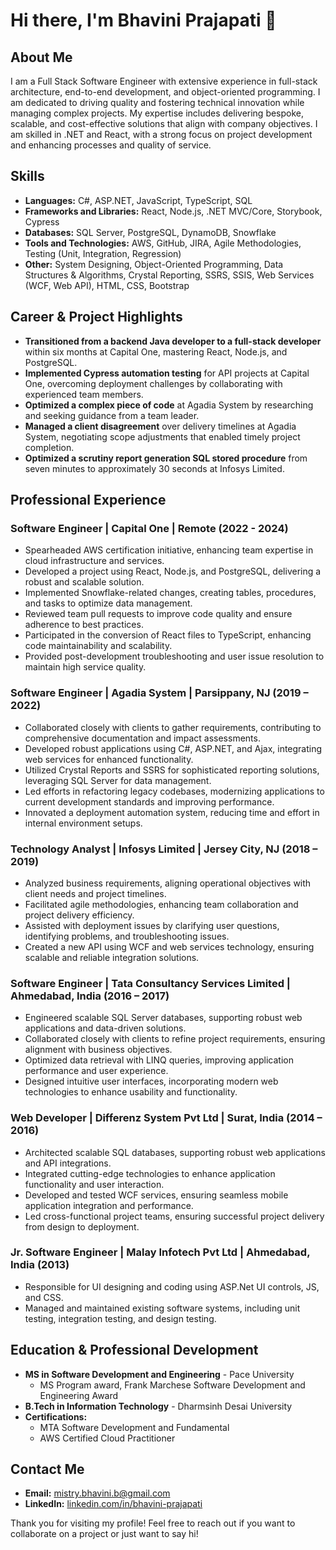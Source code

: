 # Hi there, I'm Bhavini Prajapati 👋

## About Me
I am a Full Stack Software Engineer with extensive experience in full-stack architecture, end-to-end development, and object-oriented programming. I am dedicated to driving quality and fostering technical innovation while managing complex projects. My expertise includes delivering bespoke, scalable, and cost-effective solutions that align with company objectives. I am skilled in .NET and React, with a strong focus on project development and enhancing processes and quality of service.

## Skills
- **Languages:** C#, ASP.NET, JavaScript, TypeScript, SQL
- **Frameworks and Libraries:** React, Node.js, .NET MVC/Core, Storybook, Cypress
- **Databases:** SQL Server, PostgreSQL, DynamoDB, Snowflake
- **Tools and Technologies:** AWS, GitHub, JIRA, Agile Methodologies, Testing (Unit, Integration, Regression)
- **Other:** System Designing, Object-Oriented Programming, Data Structures & Algorithms, Crystal Reporting, SSRS, SSIS, Web Services (WCF, Web API), HTML, CSS, Bootstrap

## Career & Project Highlights
- **Transitioned from a backend Java developer to a full-stack developer** within six months at Capital One, mastering React, Node.js, and PostgreSQL.
- **Implemented Cypress automation testing** for API projects at Capital One, overcoming deployment challenges by collaborating with experienced team members.
- **Optimized a complex piece of code** at Agadia System by researching and seeking guidance from a team leader.
- **Managed a client disagreement** over delivery timelines at Agadia System, negotiating scope adjustments that enabled timely project completion.
- **Optimized a scrutiny report generation SQL stored procedure** from seven minutes to approximately 30 seconds at Infosys Limited.

## Professional Experience
### Software Engineer | Capital One | Remote (2022 - 2024)
- Spearheaded AWS certification initiative, enhancing team expertise in cloud infrastructure and services.
- Developed a project using React, Node.js, and PostgreSQL, delivering a robust and scalable solution.
- Implemented Snowflake-related changes, creating tables, procedures, and tasks to optimize data management.
- Reviewed team pull requests to improve code quality and ensure adherence to best practices.
- Participated in the conversion of React files to TypeScript, enhancing code maintainability and scalability.
- Provided post-development troubleshooting and user issue resolution to maintain high service quality.

### Software Engineer | Agadia System | Parsippany, NJ (2019 – 2022)
- Collaborated closely with clients to gather requirements, contributing to comprehensive documentation and impact assessments.
- Developed robust applications using C#, ASP.NET, and Ajax, integrating web services for enhanced functionality.
- Utilized Crystal Reports and SSRS for sophisticated reporting solutions, leveraging SQL Server for data management.
- Led efforts in refactoring legacy codebases, modernizing applications to current development standards and improving performance.
- Innovated a deployment automation system, reducing time and effort in internal environment setups.

### Technology Analyst | Infosys Limited | Jersey City, NJ (2018 – 2019)
- Analyzed business requirements, aligning operational objectives with client needs and project timelines.
- Facilitated agile methodologies, enhancing team collaboration and project delivery efficiency.
- Assisted with deployment issues by clarifying user questions, identifying problems, and troubleshooting issues.
- Created a new API using WCF and web services technology, ensuring scalable and reliable integration solutions.

### Software Engineer | Tata Consultancy Services Limited | Ahmedabad, India (2016 – 2017)
- Engineered scalable SQL Server databases, supporting robust web applications and data-driven solutions.
- Collaborated closely with clients to refine project requirements, ensuring alignment with business objectives.
- Optimized data retrieval with LINQ queries, improving application performance and user experience.
- Designed intuitive user interfaces, incorporating modern web technologies to enhance usability and functionality.

### Web Developer | Differenz System Pvt Ltd | Surat, India (2014 – 2016)
- Architected scalable SQL databases, supporting robust web applications and API integrations.
- Integrated cutting-edge technologies to enhance application functionality and user interaction.
- Developed and tested WCF services, ensuring seamless mobile application integration and performance.
- Led cross-functional project teams, ensuring successful project delivery from design to deployment.

### Jr. Software Engineer | Malay Infotech Pvt Ltd | Ahmedabad, India (2013)
- Responsible for UI designing and coding using ASP.Net UI controls, JS, and CSS.
- Managed and maintained existing software systems, including unit testing, integration testing, and design testing.

## Education & Professional Development
- **MS in Software Development and Engineering** - Pace University
  - MS Program award, Frank Marchese Software Development and Engineering Award
- **B.Tech in Information Technology** - Dharmsinh Desai University
- **Certifications:**
  - MTA Software Development and Fundamental
  - AWS Certified Cloud Practitioner

## Contact Me
- **Email:** [mistry.bhavini.b@gmail.com](mailto:mistry.bhavini.b@gmail.com)
- **LinkedIn:** [linkedin.com/in/bhavini-prajapati](https://linkedin.com/in/bhavini-prajapati)

Thank you for visiting my profile! Feel free to reach out if you want to collaborate on a project or just want to say hi!
